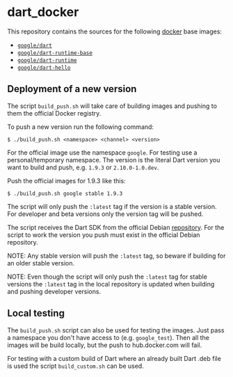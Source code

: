 dart_docker
===========

This repository contains the sources for the following
[docker](https://docker.io) base images:

- [`google/dart`][base]
- [`google/dart-runtime-base`][runtime-base]
- [`google/dart-runtime`][runtime]
- [`google/dart-hello`][hello]

## Deployment of a new version

The script `build_push.sh` will take care of building images and pushing to
them the official Docker registry.

To push a new version run the following command:

```
$ ./build_push.sh <namespace> <channel> <version>
```

For the official image use the namespace `google`. For testing use a
personal/temporary namespace. The version is the literal Dart version you
want to build and push, e.g. `1.9.3` or `2.10.0-1.0.dev`.

Push the official images for 1.9.3 like this:

```
$ ./build_push.sh google stable 1.9.3
```

The script will only push the `:latest` tag if the version is a stable
version. For developer and beta versions only the version tag will be pushed.

The script receives the Dart SDK from the official Debian [repository][1].
For the script to work the version you push must exist in the official
Debian repository.

NOTE: Any stable version will push the `:latest` tag, so beware
if building for an older stable version.

NOTE: Even though the script will only push the `:latest` tag for
stable versions the `:latest` tag in the local repository is updated
when building and pushing developer versions.

## Local testing

The `build_push.sh` script can also be used for testing the images. Just pass
a namespace you don't have access to (e.g. `google_test`). Then all the images
will be build locally, but the push to hub.docker.com will fail.

For testing with a custom build of Dart where an already built Dart .deb file
is used the script `build_custom.sh` can be used.

[base]: https://registry.hub.docker.com/u/google/dart/
[runtime-base]: https://registry.hub.docker.com/u/google/dart-runtime-base/
[runtime]: https://registry.hub.docker.com/u/google/dart-runtime/
[hello]: https://registry.hub.docker.com/u/google/dart-hello/
[1]: https://dart.dev/get-dart#install-a-debian-package
